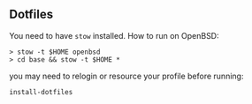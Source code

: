 ## Dotfiles

You need to have `stow` installed.
How to run on OpenBSD:

```
> stow -t $HOME openbsd
> cd base && stow -t $HOME *
```
you may need to relogin or resource your profile before running:
```
install-dotfiles
```
